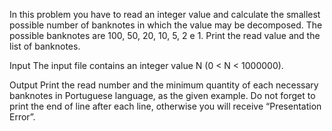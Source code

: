 In this problem you have to read an integer value and calculate the smallest possible number of banknotes in which the value may be decomposed. The possible banknotes are 100, 50, 20, 10, 5, 2 e 1. Print the read value and the list of banknotes.

Input
The input file contains an integer value N (0 < N < 1000000).

Output
Print the read number and the minimum quantity of each necessary banknotes in Portuguese language, as the given example. Do not forget to print the end of line after each line, otherwise you will receive “Presentation Error”.